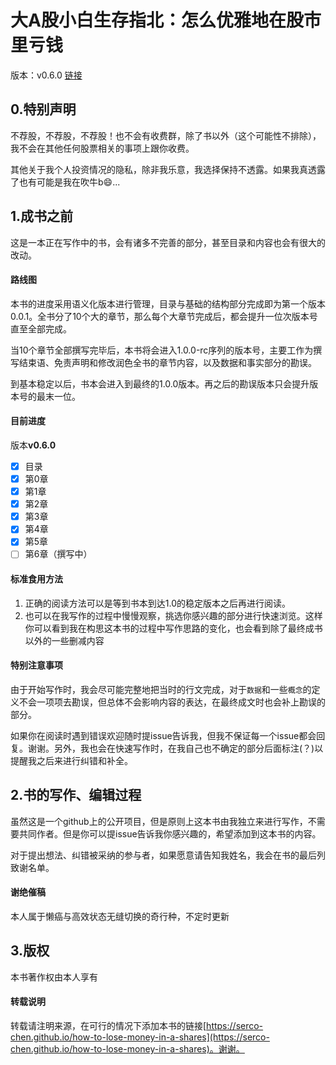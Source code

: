 # 大A股小白生存指北：怎么优雅地在股市里亏钱
版本：v0.6.0 [链接](https://serco-chen.github.io/how-to-lose-money-in-a-shares)

## 0.特别声明
不荐股，不荐股，不荐股！也不会有收费群，除了书以外（这个可能性不排除），我不会在其他任何股票相关的事项上跟你收费。

其他关于我个人投资情况的隐私，除非我乐意，我选择保持不透露。如果我真透露了也有可能是我在吹牛b😄...

## 1.成书之前
这是一本正在写作中的书，会有诸多不完善的部分，甚至目录和内容也会有很大的改动。

#### 路线图
本书的进度采用语义化版本进行管理，目录与基础的结构部分完成即为第一个版本0.0.1。全书分了10个大的章节，那么每个大章节完成后，都会提升一位次版本号直至全部完成。

当10个章节全部撰写完毕后，本书将会进入1.0.0-rc序列的版本号，主要工作为撰写结束语、免责声明和修改润色全书的章节内容，以及数据和事实部分的勘误。

到基本稳定以后，书本会进入到最终的1.0.0版本。再之后的勘误版本只会提升版本号的最末一位。

#### 目前进度
版本**v0.6.0**

* [x] 目录
* [x] 第0章
* [x] 第1章
* [x] 第2章
* [x] 第3章
* [x] 第4章
* [x] 第5章
* [ ] 第6章（撰写中）

#### 标准食用方法
1. 正确的阅读方法可以是等到书本到达1.0的稳定版本之后再进行阅读。
2. 也可以在我写作的过程中慢慢观察，挑选你感兴趣的部分进行快速浏览。这样你可以看到我在构思这本书的过程中写作思路的变化，也会看到除了最终成书以外的一些删减内容

#### 特别注意事项
由于开始写作时，我会尽可能完整地把当时的行文完成，对于`数据`和一些`概念`的定义不会一项项去勘误，但总体不会影响内容的表达，在最终成文时也会补上勘误的部分。

如果你在阅读时遇到错误欢迎随时提issue告诉我，但我不保证每一个issue都会回复。谢谢。另外，我也会在快速写作时，在我自己也不确定的部分后面标注(？)以提醒我之后来进行纠错和补全。

## 2.书的写作、编辑过程
虽然这是一个github上的公开项目，但是原则上这本书由我独立来进行写作，不需要共同作者。但是你可以提issue告诉我你感兴趣的，希望添加到这本书的内容。

对于提出想法、纠错被采纳的参与者，如果愿意请告知我姓名，我会在书的最后列致谢名单。

#### 谢绝催稿
本人属于懒癌与高效状态无缝切换的奇行种，不定时更新

## 3.版权
本书著作权由本人享有

#### 转载说明
转载请注明来源，在可行的情况下添加本书的链接[https://serco-chen.github.io/how-to-lose-money-in-a-shares](https://serco-chen.github.io/how-to-lose-money-in-a-shares)。谢谢。
